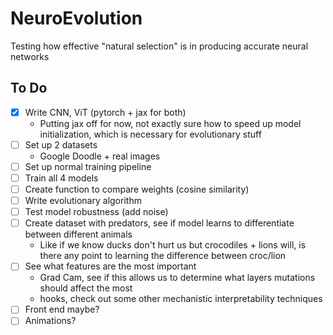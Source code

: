 # NeuroEvolution
Testing how effective "natural selection" is in producing accurate neural networks 


## To Do 
- [x] Write CNN, ViT (pytorch + jax for both)
    - Putting jax off for now, not exactly sure how to speed up model initialization, which is necessary for evolutionary stuff 
- [ ] Set up 2 datasets 
    - Google Doodle + real images 
- [ ] Set up normal training pipeline 
- [ ] Train all 4 models 
- [ ] Create function to compare weights (cosine similarity) 
- [ ] Write evolutionary algorithm
- [ ] Test model robustness (add noise)
- [ ] Create dataset with predators, see if model learns to differentiate between different animals 
    - Like if we know ducks don't hurt us but crocodiles + lions will, is there any point to learning the difference between croc/lion
- [ ] See what features are the most important 
    - Grad Cam, see if this allows us to determine what layers mutations should affect the most  
    - hooks, check out some other mechanistic interpretability techniques 
- [ ] Front end maybe? 
- [ ] Animations? 
